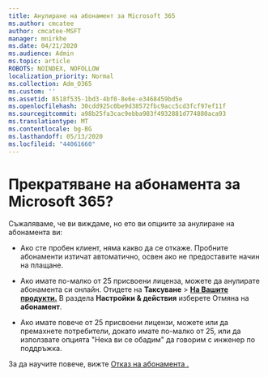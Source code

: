 ```yaml
---
title: Анулиране на абонамент за Microsoft 365
ms.author: cmcatee
author: cmcatee-MSFT
manager: mnirkhe
ms.date: 04/21/2020
ms.audience: Admin
ms.topic: article
ROBOTS: NOINDEX, NOFOLLOW
localization_priority: Normal
ms.collection: Adm_O365
ms.custom: ''
ms.assetid: 8518f535-1bd3-4bf0-8e6e-e3468459bd5e
ms.openlocfilehash: 30cdd925c0be9d38572fbc9acc5cd3fcf97ef11f
ms.sourcegitcommit: a98b25fa3cac9ebba983f4932881d774880aca93
ms.translationtype: MT
ms.contentlocale: bg-BG
ms.lasthandoff: 05/13/2020
ms.locfileid: "44061660"
---
```

# <a name="cancelling-your-microsoft-365-subscription"></a>Прекратяване на абонамента за Microsoft 365?

Съжаляваме, че ви виждаме, но ето ви опциите за анулиране на абонамента ви:
  
- Ако сте пробен клиент, няма какво да се откаже. Пробните абонаменти изтичат автоматично, освен ако не предоставите начин на плащане.

- Ако имате по-малко от 25 присвоени лиценза, можете да анулирате абонамента си онлайн. Отидете на **Таксуване** \> **[На Вашите продукти.](https://go.microsoft.com/fwlink/p/?linkid=842054)** В раздела **Настройки & действия** изберете Отмяна на **абонамент**.

- Ако имате повече от 25 присвоени лицензи, можете или да премахнете потребители, докато имате по-малко от 25, или да използвате опцията "Нека ви се обадим" да говорим с инженер по поддръжка.

За да научите повече, вижте [Отказ на абонамента .](https://docs.microsoft.com/office365/admin/subscriptions-and-billing/cancel-your-subscription)